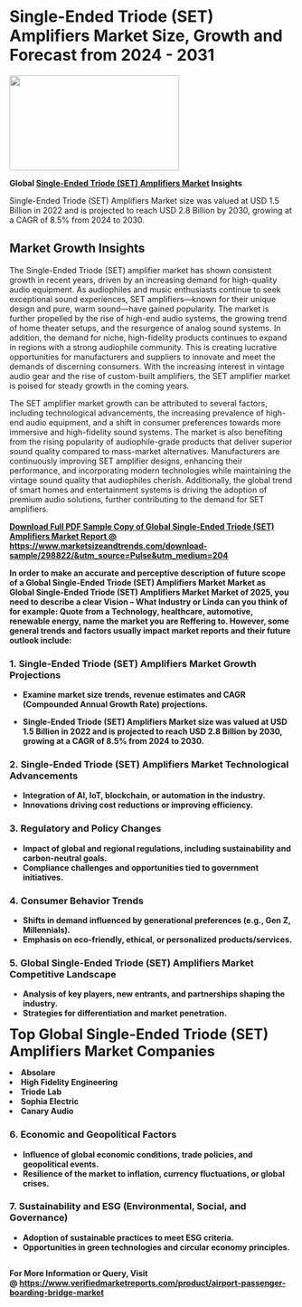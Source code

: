 <H1>Single-Ended Triode (SET) Amplifiers Market Size, Growth and Forecast from 2024 - 2031</H1><img class="aligncenter size-medium wp-image-584254" src="https://thirdeyenews.in/wp-content/uploads/2024/09/Global-Market-Research-300x168.jpeg" alt="" width="300" height="168" /><p><strong>Global&nbsp;<a href="https://www.marketsizeandtrends.com/download-sample/298822/&amp;utm_source=Pulse&amp;utm_medium=204">Single-Ended Triode (SET) Amplifiers Market</a> Insights</strong></p><p>Single-Ended Triode (SET) Amplifiers Market size was valued at USD 1.5 Billion in 2022 and is projected to reach USD 2.8 Billion by 2030, growing at a CAGR of 8.5% from 2024 to 2030.</p><p><h2>Market Growth Insights</h2> <p>The Single-Ended Triode (SET) amplifier market has shown consistent growth in recent years, driven by an increasing demand for high-quality audio equipment. As audiophiles and music enthusiasts continue to seek exceptional sound experiences, SET amplifiers—known for their unique design and pure, warm sound—have gained popularity. The market is further propelled by the rise of high-end audio systems, the growing trend of home theater setups, and the resurgence of analog sound systems. In addition, the demand for niche, high-fidelity products continues to expand in regions with a strong audiophile community. This is creating lucrative opportunities for manufacturers and suppliers to innovate and meet the demands of discerning consumers. With the increasing interest in vintage audio gear and the rise of custom-built amplifiers, the SET amplifier market is poised for steady growth in the coming years.</p> <p><strong><a href="#"></a></strong></p> <p>The SET amplifier market growth can be attributed to several factors, including technological advancements, the increasing prevalence of high-end audio equipment, and a shift in consumer preferences towards more immersive and high-fidelity sound systems. The market is also benefiting from the rising popularity of audiophile-grade products that deliver superior sound quality compared to mass-market alternatives. Manufacturers are continuously improving SET amplifier designs, enhancing their performance, and incorporating modern technologies while maintaining the vintage sound quality that audiophiles cherish. Additionally, the global trend of smart homes and entertainment systems is driving the adoption of premium audio solutions, further contributing to the demand for SET amplifiers.</p> <p><strong><a href="#"></p><p><span class=""><strong>Download Full PDF Sample Copy of Global Single-Ended Triode (SET) Amplifiers Market Report</strong> @ <a href="https://www.marketsizeandtrends.com/download-sample/298822/&amp;utm_source=Pulse&amp;utm_medium=204" target="_blank">https://www.marketsizeandtrends.com/download-sample/298822/&amp;utm_source=Pulse&amp;utm_medium=204</a></span></p><p>In order to make an accurate and perceptive description of future scope of a Global&nbsp;Single-Ended Triode (SET) Amplifiers Market Market as Global&nbsp;Single-Ended Triode (SET) Amplifiers Market Market of 2025, you need to describe a clear Vision &ndash; What Industry or Linda can you think of for example: Quote from a Technology, healthcare, automotive, renewable energy, name the market you are Reffering to. However, some general trends and factors usually impact market reports and their future outlook include:</p><h3>1.&nbsp;<strong>Single-Ended Triode (SET) Amplifiers Market Growth Projections</strong></h3><ul><li>Examine market size trends, revenue estimates and CAGR (Compounded Annual Growth Rate) projections.</li><li><p>Single-Ended Triode (SET) Amplifiers Market size was valued at USD 1.5 Billion in 2022 and is projected to reach USD 2.8 Billion by 2030, growing at a CAGR of 8.5% from 2024 to 2030.</p></li></ul><h3>2.&nbsp;<strong>Single-Ended Triode (SET) Amplifiers Market Technological Advancements</strong></h3><ul><li>Integration of AI, IoT, blockchain, or automation in the industry.</li><li>Innovations driving cost reductions or improving efficiency.</li></ul><h3>3.&nbsp;<strong>Regulatory and Policy Changes</strong></h3><ul><li>Impact of global and regional regulations, including sustainability and carbon-neutral goals.</li><li>Compliance challenges and opportunities tied to government initiatives.</li></ul><h3>4.&nbsp;<strong>Consumer Behavior Trends</strong></h3><ul><li>Shifts in demand influenced by generational preferences (e.g., Gen Z, Millennials).</li><li>Emphasis on eco-friendly, ethical, or personalized products/services.</li></ul><h3>5.&nbsp;<strong>Global Single-Ended Triode (SET) Amplifiers Market Competitive Landscape</strong></h3><ul><li>Analysis of key players, new entrants, and partnerships shaping the industry.</li><li>Strategies for differentiation and market penetration.</li></ul><p data-pm-slice="1 1 []"><span style="color: inherit; font-family: inherit; font-size: 25px;">Top Global Single-Ended Triode (SET) Amplifiers Market Companies</span></p><div class="" data-test-id=""><p><li>Absolare</li><li> High Fidelity Engineering</li><li> Triode Lab</li><li> Sophia Electric</li><li> Canary Audio</li></p></div><h3>6.&nbsp;<strong>Economic and Geopolitical Factors</strong></h3><ul><li>Influence of global economic conditions, trade policies, and geopolitical events.</li><li>Resilience of the market to inflation, currency fluctuations, or global crises.</li></ul><h3>7.&nbsp;<strong>Sustainability and ESG (Environmental, Social, and Governance)</strong></h3><ul><li>Adoption of sustainable practices to meet ESG criteria.</li><li>Opportunities in green technologies and circular economy principles.</li></ul><h2><strong style="font-size: 14px;">For More Information or Query, Visit @&nbsp;</strong><a style="background-color: #ffffff; font-size: 14px;" href="https://www.marketsizeandtrends.com/report/single-ended-triode-set-amplifiers-market/" target="_blank">https://www.verifiedmarketreports.com/product/airport-passenger-boarding-bridge-market</a></h2>

